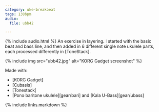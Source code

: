 ```yaml
---
category: uke-breakbeat
tags: 130bpm
audio:
  file: ubb42

---
```

{% include audio.html %}
An exercise in layering. I started with the basic beat and bass line, and then added in 6 different single note ukulele parts, each processed differently in [ToneStack].

{% include img src="ubb42.jpg" alt="KORG Gadget screenshot" %}

Made with:

* [KORG Gadget]
* [Cubasis]
* [Tonestack]
* [Pono baritone ukulele][gear/bari] and [Kala U-Bass][gear/ubass]

{% include links.markdown %}